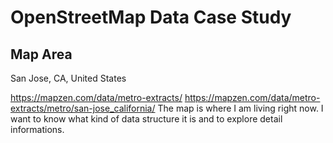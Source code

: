 # OpenStreetMap Data Case Study
## Map Area
San Jose, CA, United States

https://mapzen.com/data/metro-extracts/
https://mapzen.com/data/metro-extracts/metro/san-jose_california/
The map is where I am living right now. I want to know what kind of data structure it is and to explore detail informations.



